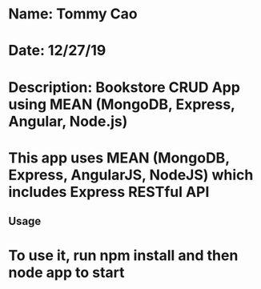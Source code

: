 # Name: Tommy Cao
# Date: 12/27/19
# Description: Bookstore CRUD App using MEAN (MongoDB, Express, Angular, Node.js)

# This app uses MEAN (MongoDB, Express, AngularJS, NodeJS) which includes Express RESTful API

## Usage ##

# To use it, run **npm install** and then **node app** to start
